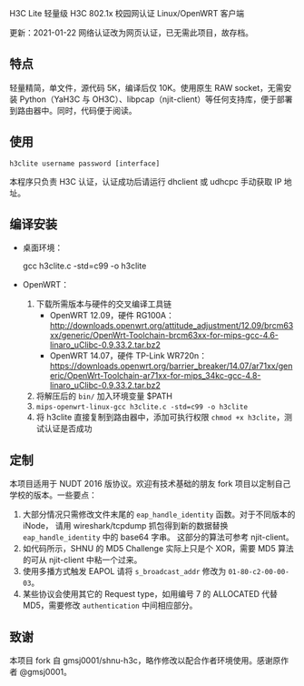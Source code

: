 H3C Lite 轻量级 H3C 802.1x 校园网认证 Linux/OpenWRT 客户端

更新：2021-01-22 网络认证改为网页认证，已无需此项目，故存档。

## 特点

轻量精简，单文件，源代码 5K，编译后仅 10K。使用原生 RAW socket，无需安装 Python（YaH3C 与 OH3C）、libpcap（njit-client）等任何支持库，便于部署到路由器中。同时，代码便于阅读。

## 使用

    h3clite username password [interface]

本程序只负责 H3C 认证，认证成功后请运行 dhclient 或 udhcpc 手动获取 IP 地址。

## 编译安装

- 桌面环境：

    gcc h3clite.c -std=c99 -o h3clite

- OpenWRT：
    1. 下载所需版本与硬件的交叉编译工具链
        - OpenWRT 12.09，硬件 RG100A：<http://downloads.openwrt.org/attitude_adjustment/12.09/brcm63xx/generic/OpenWrt-Toolchain-brcm63xx-for-mips-gcc-4.6-linaro_uClibc-0.9.33.2.tar.bz2>
        - OpenWRT 14.07，硬件 TP-Link WR720n：<https://downloads.openwrt.org/barrier_breaker/14.07/ar71xx/generic/OpenWrt-Toolchain-ar71xx-for-mips_34kc-gcc-4.8-linaro_uClibc-0.9.33.2.tar.bz2> 
    2. 将解压后的 `bin/` 加入环境变量 $PATH
    3. `mips-openwrt-linux-gcc h3clite.c -std=c99 -o h3clite`
    4. 将 h3clite 直接复制到路由器中，添加可执行权限 `chmod +x h3clite`，测试认证是否成功

## 定制

本项目适用于 NUDT 2016 版协议。欢迎有技术基础的朋友 fork 项目以定制自己学校的版本。一些要点：

1. 大部分情况只需修改文件末尾的 `eap_handle_identity` 函数。对于不同版本的 iNode，
请用 wireshark/tcpdump 抓包得到新的数据替换 `eap_handle_identity` 中的 base64 字串。
这部分的算法可参考 njit-client。
2. 如代码所示，SHNU 的 MD5 Challenge 实际上只是个 XOR，需要 MD5 算法的可从 njit-client 中粘一个过来。
3. 使用多播方式触发 EAPOL 请将 `s_broadcast_addr` 修改为 `01-80-c2-00-00-03`。
4. 某些协议会使用其它的 Request type，如用编号 7 的 ALLOCATED 代替 MD5，需要修改 `authentication` 中间相应部分。

## 致谢
本项目 fork 自 gmsj0001/shnu-h3c，略作修改以配合作者环境使用。感谢原作者 @gmsj0001。
